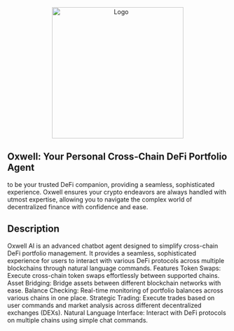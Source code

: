 <div align="center">
    <img src="https://github.com/user-attachments/assets/1c73a062-68bc-41f4-95e8-85edc219964b" alt="Logo" width="300">
</div>

## Oxwell: Your Personal Cross-Chain DeFi Portfolio Agent

to be your trusted DeFi companion, providing a seamless, sophisticated experience. Oxwell ensures your crypto endeavors are always handled with utmost expertise, allowing you to navigate the complex world of decentralized finance with confidence and ease.

## Description

Oxwell AI is an advanced chatbot agent designed to simplify cross-chain DeFi portfolio management. It provides a seamless, sophisticated experience for users to interact with various DeFi protocols across multiple blockchains through natural language commands.
Features
Token Swaps: Execute cross-chain token swaps effortlessly between supported chains.
Asset Bridging: Bridge assets between different blockchain networks with ease.
Balance Checking: Real-time monitoring of portfolio balances across various chains in one place.
Strategic Trading: Execute trades based on user commands and market analysis across different decentralized exchanges (DEXs).
Natural Language Interface: Interact with DeFi protocols on multiple chains using simple chat commands.
